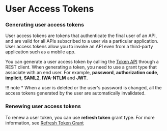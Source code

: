 # User Access Tokens

### Generating user access tokens

User access tokens are tokens that authenticate the final user of an API, and are valid for all APIs subscribed to a user via a particular application. User access tokens allow you to invoke an API even from a third-party application such as a mobile app. 

You can generate a user access token by calling the [Token API](../../../../../APISecurity/OAuth2/token-api/) through a REST client. When generating a token, you need to use a grant type that associate with an end user. For example, **password**, **authorization code**, **implicit**, **SAML2**, **IWA-NTLM** and **JWT**.

!!! note
    * When a user is deleted or the user's password is changed, all the access tokens generated by the user are automatically invalidated.

### Renewing user access tokens

To renew a user token, you can use **refresh token** grant type. For more information, see [Refresh Token Grant](../../GrantTypes/refresh-token-grant/)

